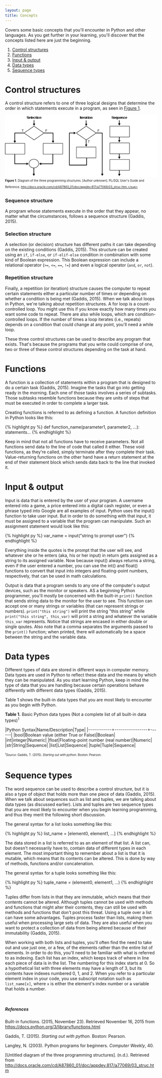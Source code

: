 ```yaml
---
layout: page
title: Concepts
---
```


Covers some basic concepts that you'll encounter in Python and other languages. As you get further in your learning, you'll discover that the concepts listed here are just the beginning.

1. [Control structures](#controlstructures)
2. [Functions](#functions)
3. [Input & output](#inputoutput)
4. [Data types](#datatypes)
5. [Sequence types](#sequencetypes)

# <a name="controlstructures">Control structures</a>

A control structure refers to one of three logical designs that determine the order in which statements execute in a program, as seen in [Figure 1](#structuresimage).

<a name="structuresimage">![control structures](https://raw.githubusercontent.com/lilhandsbgdreams/python-handbook/master/public/control_structures.gif "control structures")</a>
<sub><sup>**Figure 1**. Diagram of the three programming structures. \[Author unknown\]. PL/SQL User's Guide and Reference. http://docs.oracle.com/cd/A87860_01/doc/appdev.817/a77069/03_struc.htm.</sup></sub>

### Sequence structure
A program whose statements execute in the order that they appear, no matter what the circumstances, follows a sequence structure (Gaddis, 2015).

### Selection structure
A selection (or decision) structure has different paths it can take depending on the existing conditions (Gaddis, 2015). This structure can be created using an `if`, `if-else`, or `if-elif-else` condition in combination with some kind of Boolean expression. This Boolean expression can include a relational operator (`>=`, `<=`, `==`, `!=`) and even a logical operator (`and`, `or`, `not`).

### Repetition structure
Finally, a repetition (or iteration) structure causes the computer to repeat certain statements either a particular number of times or depending on whether a condition is being met (Gaddis, 2015). When we talk about loops in Python, we're talking about repetition structures. A for loop is a count-controlled loop. You might use this if you know exactly how many times you want some code to repeat. There are also while loops, which are condition-controlled loops. If the number of times a loop iterates (i.e., repeats) depends on a condition that could change at any point, you'll need a while loop.

These three control structures can be used to describe any program that exists. That's because the programs that you write could comprise of one, two or three of these control structures depending on the task at hand.

# <a name="functions">Functions</a>

A function is a collection of statements within a program that is designed to do a certain task (Gaddis, 2015). Imagine the tasks that go into getting ready in the morning. Each one of those tasks involves a series of subtasks. Those subtasks resemble functions because they are units of steps that must be executed in order to complete a larger task.

Creating functions is referred to as defining a function. A function definition in Python looks like this:

{% highlight py %}
def function_name(parameter1, parameter2, ...):
    statements...
{% endhighlight %}

Keep in mind that not all functions have to receive parameters. Not all functions send data to the line of code that called it either. These void functions, as they're called, simply terminate after they complete their task. Value-returning functions on the other hand have a return statement at the end of their statement block which sends data back to the line that invoked it.

# <a name="inputoutput">Input & output</a>

Input is data that is entered by the user of your program. A username entered into a game, a price entered into a digital cash register, or even a phrase typed into Google are all examples of input. Python uses the input() function to take user input. But in order to do something with that input, it must be assigned to a variable that the program can manipulate. Such an assignment statement would look like this: 

{% highlight py %}
var_name = input("string to prompt user")
{% endhighlight %}

Everything inside the quotes is the prompt that the user will see, and whatever she or he enters (aka, his or her input) in return gets assigned as a string to its assigned variable. Now because input() always returns a string, even if the user entered a number, you can use the int() and float() functions to convert that input into integers and floating-point numbers, respectively, that can be used in math calculations.

Output is data that a program sends to any one of the computer's output devices, such as the monitor or speakers. AS a beginning Python programmer, you'll mostly be concerned with the built-in `print()` function that sends string data to the monitor for the user to see. This function can accept one or many strings or variables (that can represent strings or numbers). `print("this string")` will print the string "this string" while `print("this string", this_var)` will print a string and whatever the variable `this_var` represents. Notice that strings are encased in either double or single qoutes. Also note that a comma separates the arguments passed to the `print()` function; when printed, there will automatically be a space between the string and the variable data.

# <a name="datatypes">Data types</a>

Different types of data are stored in different ways in computer memory. Data types are used in Python to reflect these data and the means by which they can be manipulated. As you start learning Python, keep in mind the type of data that you are handling because certain operations behave differently with different data types (Gaddis, 2015).

Table 1 shows the built-in data types that you are most likely to encounter as you begin with Python.

**Table 1.** Basic Python data types (Not a complete list of all built-in data types)<sup>1</sup>

|Python Syntax|Name/Description|Type|
|------------+-----------------+------|
|bool|Boolean value (either True or False)|Boolean|
|int|integer|Numeric|
|float|Floating-point number (real number)|Numeric|
|str|String|Sequence|
|list|List|Sequence|
|tuple|Tuple|Sequence|

<sub><sup><sup>1</sup><i>Source:</i> Gaddis, T. (2015). <i>Starting out with python.</i> Boston: Pearson.</sup></sub>

# <a name="sequencetypes">Sequence types</a>

The word sequence can be used to describe a control structure, but it is also a type of object that holds more than one piece of data (Gaddis, 2015). When we talk about sequences such as list and tuples, we are talking about data types (as discussed earlier). Lists and tuples are two sequence types that you are most likely to encounter when you begin learning programming, and thus they merit the following short discussion. 

The general syntax for a list looks something like this:

{% highlight py %}
list_name = [element0, element1, ...]
{% endhighlight %}

The data stored in a list is referred to as an element of that list. A list can, but doesn't necessarily have to, contain data of different types in each element. The most important thing to remember about a list is that it is mutable, which means that its contents can be altered. This is done by way of methods, functions and/or concatenation.

The general syntax for a tuple looks something like this:

{% highlight py %}
tuple_name = (element0, element1, ...)
{% endhighlight %}

Tuples differ from lists in that they are immutable, which means that their contents cannot be altered. Although tuples cannot be used with methods and functions that might alter their contents, they can still be used with methods and functions that don't post this threat. Using a tuple over a list can have some advantages. Tuples process faster than lists, making them useful when processing large sets of data. They are also useful when you want to protect a collection of data from being altered because of their immutability (Gaddis, 2015).

When working with both lists and tuples, you'll often find the need to take out and use just one, or a few, of the elements rather than the entire list of elements. In order to do this, you'll need to be familiar with what is referred to as indexing. Each list has an index, which keeps track of where in line each piece of data is in the list. The numbering for this index starts at 0. So a hypothetical list with three elements may have a length of 3, but its contents have indexes numbered 0, 1, and 2. When you refer to a particular element index in your code, you use subscript notation such as `list_name[x]`, where `x` is either the element's index number or a variable that holds a number.

&nbsp;


##### References
Built-in functions. (2015, November 23). Retrieved November 16, 2015 from https://docs.python.org/3/library/functions.html

Gaddis, T. (2015). <i>Starting out with python.</i> Boston: Pearson.

Langley, N. (2003). Python programs for beginners. <i>Computer Weekly</i>, 40. 

\[Untitled diagram of the three programming structures\]. (n.d.). Retrieved from http://docs.oracle.com/cd/A87860_01/doc/appdev.817/a77069/03_struc.htm
